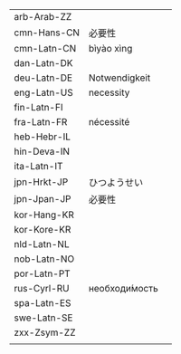 | | | |
|-|-|-|
| arb-Arab-ZZ |  |  |
| cmn-Hans-CN | 必要性 |  |
| cmn-Latn-CN | bìyào xìng |  |
| dan-Latn-DK |  |  |
| deu-Latn-DE | Notwendigkeit |  |
| eng-Latn-US | necessity |  |
| fin-Latn-FI |  |  |
| fra-Latn-FR | nécessité |  |
| heb-Hebr-IL |  |  |
| hin-Deva-IN |  |  |
| ita-Latn-IT |  |  |
| jpn-Hrkt-JP | ひつようせい |  |
| jpn-Jpan-JP | 必要性 |  |
| kor-Hang-KR |  |  |
| kor-Kore-KR |  |  |
| nld-Latn-NL |  |  |
| nob-Latn-NO |  |  |
| por-Latn-PT |  |  |
| rus-Cyrl-RU | необходи́мость |  |
| spa-Latn-ES |  |  |
| swe-Latn-SE |  |  |
| zxx-Zsym-ZZ |  |  |
|  |  |  |
